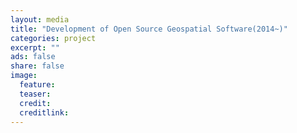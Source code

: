 ```yaml
---
layout: media
title: "Development of Open Source Geospatial Software(2014~)"
categories: project
excerpt: ""
ads: false
share: false
image:
  feature:
  teaser:
  credit:
  creditlink:
---
```

